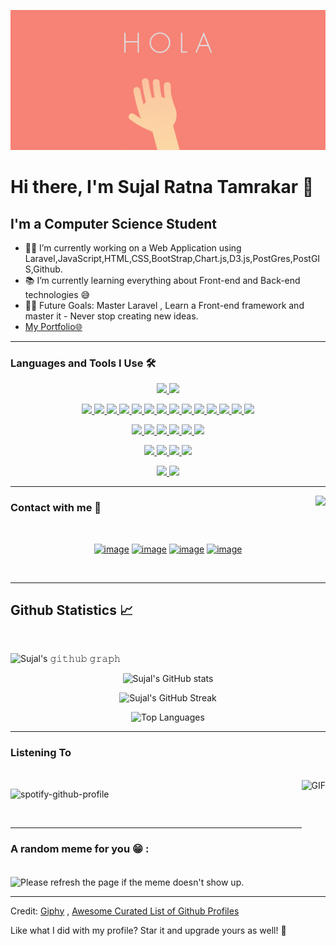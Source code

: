 ![Hello Greeting GIF](res/greet.gif)
</br>

# Hi there, I'm Sujal Ratna Tamrakar 👋

## I'm a Computer Science Student

- 👨‍💻 I’m currently working on a Web Application using Laravel,JavaScript,HTML,CSS,BootStrap,Chart.js,D3.js,PostGres,PostGIS,Github.
- 📚 I’m currently learning everything about Front-end and Back-end technologies 😅
- 💪🏼 Future Goals: Master Laravel , Learn a Front-end framework and master it - Never stop creating new ideas.
- [My Portfolio🌐](http://sujalratnatamrakar.com.np "My Portfolio🌐")


---

### Languages and Tools I Use 🛠

<div align="center">
<a href= "https://github.com/SujalRatnaTamrakar?tab=repositories&q=&type=&language=laravel&sort=" > <img width ='32px' src ='https://raw.githubusercontent.com/rahulbanerjee26/githubAboutMeGenerator/main/icons/laravel.svg'> </a>
<a href= "https://github.com/SujalRatnaTamrakar?tab=repositories&q=&type=&language=flutter&sort=" > <img width ='32px' src ='https://raw.githubusercontent.com/rahulbanerjee26/githubAboutMeGenerator/main/icons/flutter.svg'> </a>

<a href= "https://github.com/SujalRatnaTamrakar?tab=repositories&q=&type=&language=html&sort=" > <img width ='32px' src ='https://raw.githubusercontent.com/rahulbanerjee26/githubAboutMeGenerator/main/icons/html.svg'> </a>
<a href= "https://github.com/SujalRatnaTamrakar?tab=repositories&q=&type=&language=css&sort=" > <img width ='32px' src ='https://raw.githubusercontent.com/rahulbanerjee26/githubAboutMeGenerator/main/icons/css.svg'> </a>
<a href= "https://github.com/SujalRatnaTamrakar?tab=repositories&q=&type=&language=javascript&sort=" > <img width ='32px' src ='https://raw.githubusercontent.com/rahulbanerjee26/githubAboutMeGenerator/main/icons/javascript.svg'> </a>
<a href= "https://github.com/SujalRatnaTamrakar?tab=repositories&q=&type=&language=android&sort=" > <img width ='32px' src ='https://raw.githubusercontent.com/rahulbanerjee26/githubAboutMeGenerator/main/icons/android.svg'> </a>
<a href= "https://github.com/SujalRatnaTamrakar?tab=repositories&q=&type=&language=d3js&sort=" > <img width ='32px' src ='https://raw.githubusercontent.com/rahulbanerjee26/githubAboutMeGenerator/main/icons/d3js.svg'> </a>
<a href= "https://github.com/SujalRatnaTamrakar?tab=repositories&q=&type=&language=bootstrap&sort=" > <img width ='32px' src ='https://raw.githubusercontent.com/rahulbanerjee26/githubAboutMeGenerator/main/icons/bootstrap.svg'> </a>
<a href= "https://github.com/SujalRatnaTamrakar?tab=repositories&q=&type=&language=chartjs&sort=" > <img width ='32px' src ='https://raw.githubusercontent.com/rahulbanerjee26/githubAboutMeGenerator/main/icons/chartjs.svg'> </a>
<a href= "https://github.com/SujalRatnaTamrakar?tab=repositories&q=&type=&language=tailwind&sort=" > <img width ='32px' src ='https://raw.githubusercontent.com/rahulbanerjee26/githubAboutMeGenerator/main/icons/tailwind.svg'> </a>
<a href= "https://github.com/SujalRatnaTamrakar?tab=repositories&q=&type=&language=dart&sort=" > <img width ='32px' src ='https://raw.githubusercontent.com/rahulbanerjee26/githubAboutMeGenerator/main/icons/dart.svg'> </a>
<a href= "https://github.com/SujalRatnaTamrakar?tab=repositories&q=&type=&language=mysql&sort=" > <img width ='32px' src ='https://raw.githubusercontent.com/rahulbanerjee26/githubAboutMeGenerator/main/icons/mysql.svg'> </a>
<a href= "https://github.com/SujalRatnaTamrakar?tab=repositories&q=&type=&language=php&sort=" > <img width ='32px' src ='https://raw.githubusercontent.com/rahulbanerjee26/githubAboutMeGenerator/main/icons/php.svg'> </a>
<a href= "https://github.com/SujalRatnaTamrakar?tab=repositories&q=&type=&language=sqlite&sort=" > <img width ='32px' src ='https://raw.githubusercontent.com/rahulbanerjee26/githubAboutMeGenerator/main/icons/sqlite.svg'> </a>
<a href= "https://github.com/SujalRatnaTamrakar?tab=repositories&q=&type=&language=git&sort=" > <img width ='32px' src ='https://raw.githubusercontent.com/rahulbanerjee26/githubAboutMeGenerator/main/icons/git.svg'> </a>
<a href= "https://github.com/SujalRatnaTamrakar?tab=repositories&q=&type=&language=github&sort=" > <img width ='32px' src ='https://raw.githubusercontent.com/rahulbanerjee26/githubAboutMeGenerator/main/icons/github.svg'> </a>

<a href= "https://github.com/SujalRatnaTamrakar?tab=repositories&q=&type=&language=java&sort=" > <img width ='32px' src ='https://raw.githubusercontent.com/rahulbanerjee26/githubAboutMeGenerator/main/icons/java.svg'> </a>
<a href= "https://github.com/SujalRatnaTamrakar?tab=repositories&q=&type=&language=python&sort=" > <img width ='32px' src ='https://raw.githubusercontent.com/rahulbanerjee26/githubAboutMeGenerator/main/icons/python.svg'> </a>
<a href= "https://github.com/SujalRatnaTamrakar?tab=repositories&q=&type=&language=nodejs&sort=" > <img width ='32px' src ='https://raw.githubusercontent.com/rahulbanerjee26/githubAboutMeGenerator/main/icons/nodejs.svg'> </a>
<a href= "https://github.com/SujalRatnaTamrakar?tab=repositories&q=&type=&language=express&sort=" > <img width ='32px' src ='https://raw.githubusercontent.com/rahulbanerjee26/githubAboutMeGenerator/main/icons/express.svg'> </a>
<a href= "https://github.com/SujalRatnaTamrakar?tab=repositories&q=&type=&language=firebase&sort=" > <img width ='32px' src ='https://raw.githubusercontent.com/rahulbanerjee26/githubAboutMeGenerator/main/icons/firebase.svg'> </a>
<a href= "https://github.com/SujalRatnaTamrakar?tab=repositories&q=&type=&language=heroku&sort=" > <img width ='32px' src ='https://raw.githubusercontent.com/rahulbanerjee26/githubAboutMeGenerator/main/icons/heroku.svg'> </a>

<a href= "https://github.com/SujalRatnaTamrakar?tab=repositories&q=&type=&language=figma&sort=" > <img width ='32px' src ='https://raw.githubusercontent.com/rahulbanerjee26/githubAboutMeGenerator/main/icons/figma.svg'> </a>
<a href= "https://github.com/SujalRatnaTamrakar?tab=repositories&q=&type=&language=illustrator&sort=" > <img width ='32px' src ='https://raw.githubusercontent.com/rahulbanerjee26/githubAboutMeGenerator/main/icons/illustrator.svg'> </a>
<a href= "https://github.com/SujalRatnaTamrakar?tab=repositories&q=&type=&language=photoshop&sort=" > <img width ='32px' src ='https://raw.githubusercontent.com/rahulbanerjee26/githubAboutMeGenerator/main/icons/photoshop.svg'> </a>
<a href= "https://github.com/SujalRatnaTamrakar?tab=repositories&q=&type=&language=linux&sort=" > <img width ='32px' src ='https://raw.githubusercontent.com/rahulbanerjee26/githubAboutMeGenerator/main/icons/linux.svg'> </a>

<a href= "https://github.com/SujalRatnaTamrakar?tab=repositories&q=&type=&language=stack-overflow&sort=" > <img width ='32px' src ='https://raw.githubusercontent.com/rahulbanerjee26/githubAboutMeGenerator/main/icons/stack-overflow.svg'> </a>
<a href= "https://github.com/SujalRatnaTamrakar?tab=repositories&q=&type=&language=webpack&sort=" > <img width ='32px' src ='https://raw.githubusercontent.com/rahulbanerjee26/githubAboutMeGenerator/main/icons/webpack.svg'> </a>

</div>

---

<img align="right" src="https://api.visitorbadge.io/api/visitors?path=https%3A%2F%2Fgithub.com%2FSujalRatnaTamrakar&labelColor=%23ff8e76&countColor=%23555555" />

### Contact with me 📝

</br>
<div align="center">

[![image](https://img.shields.io/badge/LinkedIn-0077B5?style=for-the-badge&logo=linkedin&logoColor=white)](https://www.linkedin.com/in/sujalratnatamrakar/)
[![image](https://img.shields.io/badge/Instagram-E4405F?style=for-the-badge&logo=instagram&logoColor=white)](https://www.instagram.com/zayden.blaze/)
[![image](https://img.shields.io/badge/Gmail-D14836?style=for-the-badge&logo=gmail&logoColor=white)](mailto:sujalratnatamrakar@gmail.com)
[![image](https://img.shields.io/badge/Facebook-3b5998?style=for-the-badge&logo=facebook&logoColor=white)](https://www.facebook.com/sujalratnatamrakar/)

</div>
</br>

---

<h2 align="left"> Github Statistics 📈 </h2>

</br>

![Sujal's 𝚐𝚒𝚝𝚑𝚞𝚋 𝚐𝚛𝚊𝚙𝚑](https://activity-graph.herokuapp.com/graph?username=SujalRatnaTamrakar&theme=redical&hide_border=true&area=true)

<div align="center">

![Sujal's GitHub stats](https://github-readme-stats.vercel.app/api?username=SujalRatnaTamrakar&count_private=true&show_icons=true&theme=radical)          

![Sujal's GitHub Streak](https://github-readme-streak-stats.herokuapp.com/?user=SujalRatnaTamrakar&theme=radical)      
         
![Top Languages](https://github-readme-stats.vercel.app/api/top-langs/?username=SujalRatnaTamrakar&langs_count=8&theme=radical&layout=compact)

</div>

---

### Listening To

</br>

<img  align="right" alt="GIF" height="170px" src="https://media.giphy.com/media/J5B1Y8QZnzXXbLQIBu/giphy.gif" />

![spotify-github-profile](https://spotify-github-profile.vercel.app/api/view?uid=hqzfx91isul2ubakktewf5afh&cover_image=true&theme=novatorem&bar_color=53b14f&bar_color_cover=true)

</br>

---

### A random meme for you 😁 :
</br>

<img width="480px" height="480px" align="center" src="https://random-memer.herokuapp.com/" title="Meme" alt="Please refresh the page if the meme doesn't show up.">

---
Credit: [Giphy](https://giphy.com/ "Giphy") , [Awesome Curated List of Github Profiles](https://github.com/abhisheknaiidu/awesome-github-profile-readme "Awesome Curated List of Github Profiles")

Like what I did with my profile? Star it and upgrade yours as well! 🍻
